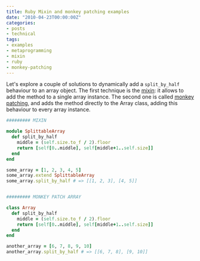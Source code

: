 ```yaml
---
title: Ruby Mixin and monkey patching examples
date: "2010-04-23T00:00:00Z"
categories:
- posts
- technical
tags:
- examples
- metaprogramming
- mixin
- ruby
- monkey-patching
---
```


Let's explore a couple of solutions to dynamically add a `split_by_half` behaviour to an array object. The first technique is the [mixin](http://en.wikipedia.org/wiki/Mixin): it allows to add the method to a single array instance. The second one is called [monkey patching](http://en.wikipedia.org/wiki/Monkey_patch), and adds the method directly to the Array class, adding this behaviour to every array instance.

```ruby
######### MIXIN

module SplittableArray
  def split_by_half
    middle = (self.size.to_f / 2).floor
    return [self[0..middle], self[middle+1..self.size]]
  end
end

some_array = [1, 2, 3, 4, 5]
some_array.extend SplittableArray
some_array.split_by_half # => [[1, 2, 3], [4, 5]]


######### MONKEY PATCH ARRAY

class Array
  def split_by_half
    middle = (self.size.to_f / 2).floor
    return [self[0..middle], self[middle+1..self.size]]
  end
end

another_array = [6, 7, 8, 9, 10]
another_array.split_by_half # => [[6, 7, 8], [9, 10]]
```
